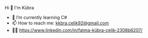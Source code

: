 Hi 👋 I'm Kübra
- 🌱 I’m currently learning C#
- 📫 How to reach me: kkbra.celik92@gmail.com
- 👩‍💻 https://www.linkedin.com/in/fatma-kübra-çelik-2308b6207/ 
